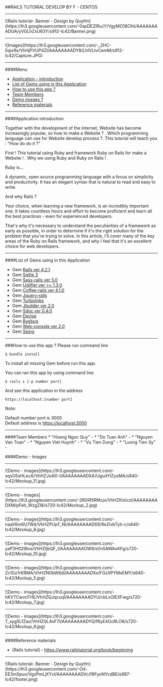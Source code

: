 ##RAILS TUTORIAL DEVELOP BY F - CENTOS
<hr />
![Rails tutorial- Banner - Design by QuyHn](https://lh3.googleusercontent.com/-0spDEZIRvJY/VgyMO18CIhI/AAAAAAAADUA/yVGLhZxU63Y/s912-Ic42/Banner.png)
<hr />
![Images](https://lh3.googleusercontent.com/-_2HC-5qix9s/VhHjPVUP4ZI/AAAAAAAADY8/LhlVLtvCemM/s912-Ic42/Capture.JPG)
<hr />
####Menu

* [Application - introduction](#app-intro)
* [List of Gems using in this Application](#list-gems)
* [How to use this app ?](#use)
* [Team Members](#team-members)
* [Demo images ?](#demo-images)
* [Reference materials ](#docutment)


<hr />

####<a name="app-intro"></a>Application introduction

Together with the development of the internet, Website has become increasingly popular, so how to make a Website ? . Which programming language can use for Website develop process ?. This tutorial will teach you : "How do do it ?"

First ! This tutorial using Ruby and framework Ruby on Rails for make a Website ! . Why we using Ruby and Ruby on Rails ! . 

Ruby is...

A dynamic, open source programming language with a focus on simplicity and productivity. It has an elegant syntax that is natural to read and easy to write.

And why Rails ?

Your choice, when learning a new framework, is an incredibly important one. It takes countless hours and effort to become proficient and learn all the best practices - even for experienced developers.

That's why it's necessary to understand the peculiarities of a framework as early as possible, in order to determine if it's the right solution for the problem that you're trying to solve. In this article, I'll cover many of the key areas of the Ruby on Rails framework, and why I feel that it's an excellent choice for web developers.

<hr />

####<a name="list-gems"></a>List of Gems using in this Application

 * Gem <a href="https://github.com/tuananhdinang/F_Centos/tree/ngocquyhoang">Rails ver 4.2.1</a>
 * Gem <a href="https://github.com/tuananhdinang/F_Centos/tree/ngocquyhoang">Sqlite 3 </a>
 * Gem <a href="https://github.com/tuananhdinang/F_Centos/tree/ngocquyhoang">Sass-rails ver 5.0</a>
 * Gem <a href="https://github.com/tuananhdinang/F_Centos/tree/ngocquyhoang">Uglifier ver >= 1.3.0</a>
 * Gem <a href="https://github.com/tuananhdinang/F_Centos/tree/ngocquyhoang">Coffee-rails ver 4.1.0</a>
 * Gem <a href="https://github.com/tuananhdinang/F_Centos/tree/ngocquyhoang">Jquery-rails</a>
 * Gem <a href="https://github.com/tuananhdinang/F_Centos/tree/ngocquyhoang">Turbolinks</a>
 * Gem <a href="https://github.com/tuananhdinang/F_Centos/tree/ngocquyhoang">Jbuilder ver 2.0</a>
 * Gem <a href="https://github.com/tuananhdinang/F_Centos/tree/ngocquyhoang">Sdoc ver 0.4.0</a>
 * Gem <a href="https://github.com/tuananhdinang/F_Centos/tree/ngocquyhoang">Devise</a>
 * Gem <a href="https://github.com/tuananhdinang/F_Centos/tree/ngocquyhoang">Byebug</a>
 * Gem <a href="https://github.com/tuananhdinang/F_Centos/tree/ngocquyhoang">Web-console ver 2.0</a>
 * Gem <a href="https://github.com/tuananhdinang/F_Centos/tree/ngocquyhoang">Sping</a>
 
<hr />
###<a name="use"></a>How to use this app ?
Please run command line 

`$ bundle install`

To install all missing Gem before run this app.

You can ran this app by using command line 

`$ rails s [-p number port]`

And see this application in the address

`https://localhost:[number port]`

Note:

Default number port is 3000<br />
Default address is <a href="https://localhost:3000">https://localhost:3000</a>
<hr />
####<a name="team-members"></a>Team Members
* "Hoang Ngoc Quy" - <quyhn@hiworld.com.vn> 
* "Do Tuan Anh" - <tuananhdo@example.com.vn>
* "Nguyen Van Toan" - <vantoannguyen@example.com.vn>
* "Nguyen Viet Huynh" - <viethuynhnguyen@example.com.vn>
* "Vu Tien Dung" - <tiendungvu@example.com.vn>
* "Luong Tien Sy" - <tiensyluong@example.com.vn>

####<a name="demo-images"></a>Demo - Images
<hr />
![Demo - images](https://lh3.googleusercontent.com/-xqxO5sHLecA/VhHZJs4l0-I/AAAAAAAADXA/UgudYIZyxMA/s640-Ic42/Mockup_11.jpg)
<hr />
![Demo - images](https://lh3.googleusercontent.com/-2B0iR5RMcjo/VhHZKisIczI/AAAAAAAADXM/pFeh_WzgZI8/s720-Ic42/Mockup_2.jpg)
<hr />
![Demo - images](https://lh3.googleusercontent.com/-naaV6m6U7W4/VhHZPUpT_NI/AAAAAAAADX8/9eZivbTyh-c/s640-Ic42/Mockup_8.jpg)
<hr />
![Demo - images](https://lh3.googleusercontent.com/-yaP3H02tBxs/VhHZIjbQF_I/AAAAAAAADW8/sVn5AWAxKFg/s720-Ic42/Mockup_10.jpg)
<hr />
![Demo - images](https://lh3.googleusercontent.com/-Zc1Gz1rKRMA/VhHZN0bW8dI/AAAAAAAADXs/FGzXPYMxEMY/s640-Ic42/Mockup_5.jpg)
<hr />
![Demo - images](https://lh3.googleusercontent.com/-hKVTCwvcFHE/VhHZQJqcuqI/AAAAAAAADYU/cbLxOlEXFwg/s720-Ic42/Mockup_7.jpg)
<hr />
![Demo - images](https://lh3.googleusercontent.com/-T_syg5LfZao/VhHZQL4nF7I/AAAAAAAADYQ/fRyE4GcRLO8/s720-Ic42/Mockup_9.jpg)
<hr />
####<a name="docutment"></a>Reference materials

* [Rails tutorial] - <https://www.railstutorial.org/book/beginning> 

<hr />
![Rails tutorial- Banner - Design by QuyHn](https://lh3.googleusercontent.com/-Od-EE3mSpuo/VgzPmLjXYvI/AAAAAAAADVc/f8FyoNYcdBE/s987-Ic42/footer.png)
